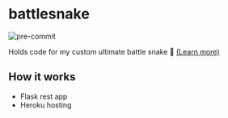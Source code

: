 # battlesnake
![pre-commit](https://github.com/ianeen/battlesnake/actions/workflows/pre-commit.yaml/badge.svg)

Holds code for my custom ultimate battle snake 🐍 [(Learn more)](https://play.battlesnake.com/)

## How it works
- Flask rest app
- Heroku hosting
